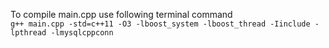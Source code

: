 To compile main.cpp use following terminal command <br/>
`g++ main.cpp -std=c++11 -O3 -lboost_system -lboost_thread -Iinclude -lpthread -lmysqlcppconn`
